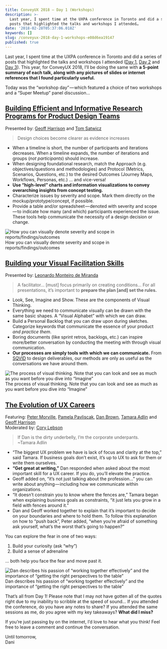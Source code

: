 ```yaml
---
title: ConveyUX 2018 — Day 1 (Workshops)
description: >-
  Last year, I spent time at the UXPA conference in Toronto and did a series of
  posts that highlighted the talks and workshops I attended…
date: '2018-02-28T05:37:06.018Z'
keywords: []
slug: /conveyux-2018-day-1-workshops-e08d6ea19147
published: true
---
```


Last year, I spent time at the UXPA conference in Toronto and did a series of posts that highlighted the talks and workshops I attended ([Day 1](https://blog.desandoval.net/uxpa-2017-notes-from-day-1-june-6-c7cdc5ceaf46), [Day 2](https://blog.desandoval.net/uxpa-2017-notes-from-day-2-june-7-7bd94773dd3a) and [Day 3](https://blog.desandoval.net/uxpa-2017-notes-from-day-3-june-8-654d26a27673)). This year, for ConveyUX 2018, I’ll be doing the same with **a 5-point summary of each talk, along with any pictures of slides or internet references that I found particularly useful.**

Today was the “workshop day” — which featured a choice of two workshops and a “Super Meetup” panel discussion…

##  [Building Efficient and Informative Research Programs for Product Design Teams](https://conveyux.com/sessions/building-research-into-your-design-practice/)

Presented by: [Geoff Harrison](https://conveyux.com/speakers/geoff-harrison/) and [Tom Satwicz](https://conveyux.com/speakers/tom-satwicz-ph-d/)

> Design choices become clearer as evidence increases

*   When a timeline is short, the number of participants and iterations decreases. When a timeline expands, the number of iterations and groups (_not participants_) should increase.
*   When designing foundational research, match the Approach (e.g. objectives/questions and methodologies) and Protocol (Metrics, Scenarios, Questions, etc.) to the desired Outcomes (Journey Maps, Workflows, Personas, etc.) … and vice-versa!
*   **Use “high-level” charts and information visualizations to convey overarching insights from concept testing.**
*   Characterize issues by severity and scope. Mark them directly on the mockup/prototype/concept, if possible.
*   Provide a table and/or spreadsheet — denoted with severity and scope — to indicate how many (and which) participants experienced the issue. These tools help communicate the necessity of a design decision or change.

![How you can visually denote severity and scope in reports/findings/outcomes](/img/medium/1__aT__hrXJv52IKFIYXNLfZwA.jpeg)
How you can visually denote severity and scope in reports/findings/outcomes

##  [Building your Visual Facilitation Skills](https://conveyux.com/sessions/building-your-visual-facilitation-skills/)

Presented by: [Leonardo Monteiro de Miranda](https://conveyux.com/speakers/leonardo-monteiro-de-miranda/)

> A facilitator… \[must\] focus primarily on creating conditions… For all presentations, it’s important to **prepare the plan \[and\] set the rules.**

*   Look, See, Imagine and Show. These are the components of Visual Thinking.
*   Everything we need to communicate visually can be drawn with the same basic shapes. A “Visual Alphabet” with which we can draw.
*   Build a Personal Backlog that you can draw upon during sketches. Categorize keywords that communicate the essence of your product _and practice them_.
*   Boring documents (like sprint retros, backlogs, etc.) can inspire more/better conversation by conducting the meeting with through visual communication.
*   **Our processes are simply tools with which we can communicate.** From [SQVID](http://www.danroam.com/assets/pdf/tools/TBOTN_sqvid.pdf) to design deliverables, our methods are only as useful as the conversations we have around them.

![The process of visual thinking. Note that you can look and see as much as you want before you dive into “Imagine”](/img/medium/1__pgL54ETXkU6Prbw2fKtuhQ.jpeg)
The process of visual thinking. Note that you can look and see as much as you want before you dive into “Imagine”

##  [The Evolution of UX Careers](https://conveyux.com/sessions/puget-sound-ux-meetup-18/)

Featuring: [Peter Morville](http://conveyux.com/speakers/peter-morville/), [Pamela Pavliscak](http://conveyux.com/speakers/pamela-pavliscak-2/), [Dan Brown](http://conveyux.com/speakers/dan-brown/), [Tamara Adlin](https://conveyux.com/speakers/tamara-adlin/) and [Geoff Harrison](http://conveyux.com/speakers/geoff-harrison/)  
Moderated by: [Cory Lebson](http://conveyux.com/speakers/cory-lebson/)

> If Dan is the dirty underbelly, I’m the corporate underpants. ~Tamara Adlin

*   “The biggest UX problem we have is lack of focus and clarity at the top,” said Tamara. If business goals don’t exist, it’s up to UX to ask for them or write them ourselves.
*   **“Get great at writing,”** Dan responded when asked about the most important skill for a UX career. If you do, you’ll elevate the practice.
*   Geoff added on, “it’s not just talking about the profession…” you can write about anything — including how we communicate within organizations.
*   “It doesn’t constrain you to know where the fences are,” Tamara began when explaining business goals as constraints, “it just lets you grow in a field with fences around it.”
*   Dan and Geoff worked together to explain that it’s important to decide on your boundaries and where to hold them. To follow this explanation on how to “push back”, Peter added, “when you’re afraid of something ask yourself, what’s the worst that’s going to happen?”

You can explore the fear in one of two ways:

1.  Build your curiosity (ask “why”)
2.  Build a sense of adrenaline

… both help you face the fear and move past it.

![Dan describes his passion of “working together effectively” and the importance of “getting the right perspectives to the table”](/img/medium/1__fS7r1sPEOmscQ9plMgH8qA.jpeg)
Dan describes his passion of “working together effectively” and the importance of “getting the right perspectives to the table”

That’s all from Day 1! Please note that I may not have gotten all of the quotes right due to my inability to scribble at the speed of sound… If you attended the conference, do you have any notes to share? If you attended the same sessions as me, do you agree with my key takeaways? **What did I miss?**

If you’re just passing by on the internet, I’d love to hear what you think! Feel free to leave a comment and continue the conversation.

Until tomorrow,  
Dani